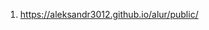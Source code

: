 <!-- 1. <https://aleksandr3012.github.io/alur/public/00.html> -->
1. <https://aleksandr3012.github.io/alur/public/>
<!-- 1. <https://aleksandr3012.github.io/alur/public/02-catalog.html> -->